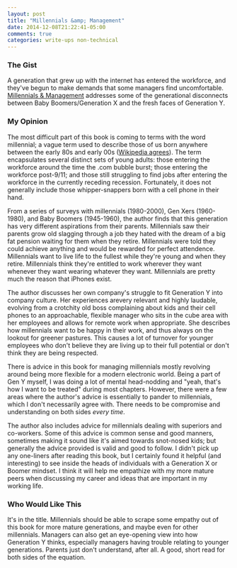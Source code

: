 ```yaml
---
layout: post
title: "Millennials &amp; Management"
date: 2014-12-08T21:22:41-05:00
comments: true
categories: write-ups non-technical
---
```


### The Gist

A generation that grew up with the internet has entered the workforce, and they've begun to make demands that some managers find uncomfortable. [Millennials & Management][the-book] addresses some of the generational disconnects between Baby Boomers/Generation X and the fresh faces of Generation Y.

### My Opinion

The most difficult part of this book is coming to terms with the word millennial; a vague term used to describe those of us born anywhere between the early 80s and early 00s ([Wikipedia agrees](https://en.wikipedia.org/wiki/Millennials)). The term encapsulates several distinct sets of young adults: those entering the workforce around the time the .com bubble burst; those entering the workforce post-9/11; and those still struggling to find jobs after entering the workforce in the currently receding recession. Fortunately, it does not generally include those whipper-snappers born with a cell phone in their hand.

From a series of surveys with millennials (1980-2000), Gen Xers (1960-1980), and Baby Boomers (1945-1960), the author finds that this generation has very different aspirations from their parents. Millennials saw their parents grow old slagging through a job they hated with the dream of a big fat pension waiting for them when they retire. Millennials were told they could achieve anything and would be rewarded for perfect attendence. Millennials want to live life to the fullest while they're young and when they retire. Millennials think they're entitled to work wherever they want whenever they want wearing whatever they want. Millennials are pretty much the reason that iPhones exist.

The author discusses her own company's struggle to fit Generation Y into company culture. Her experiences arevery relevant and highly laudable, evolving from a crotchity old boss complaining about kids and their cell phones to an approachable, flexible manager who sits in the cube area with her employees and allows for remote work when appropriate. She describes how millennials want to be happy in their work, and thus always on the lookout for greener pastures. This causes a lot of turnover for younger employees who don't believe they are living up to their full potential or don't think they are being respected.

There is advice in this book for managing millennials mostly revolving around being more flexible for a modern electronic world. Being a part of Gen Y myself, I was doing a lot of mental head-nodding and "yeah, that's how I want to be treated" during most chapters. However, there were a few areas where the author's advice is essentially to pander to millennials, which I don't necessarily agree with. There needs to be compromise and understanding on both sides _every time_.

The author also includes advice for millennials dealing with superiors and co-workers. Some of this advice is common sense and good manners, sometimes making it sound like it's aimed towards snot-nosed kids; but generally the advice provided is valid and good to follow. I didn't pick up any one-liners after reading this book, but I certainly found it helpful (and interesting) to see inside the heads of individuals with a Generation X or Boomer mindset. I think it will help me empathize with my more mature peers when discussing my career and ideas that are important in my working life.

### Who Would Like This

It's in the title. Millennials should be able to scrape some empathy out of this book for more mature generations, and maybe even for other millennials. Managers can also get an eye-opening view into how Generation Y thinks, especially managers having trouble relating to younger generations. Parents just don't understand, after all. A good, short read for both sides of the equation.

[the-book]: http://amzn.to/12kiG2J

